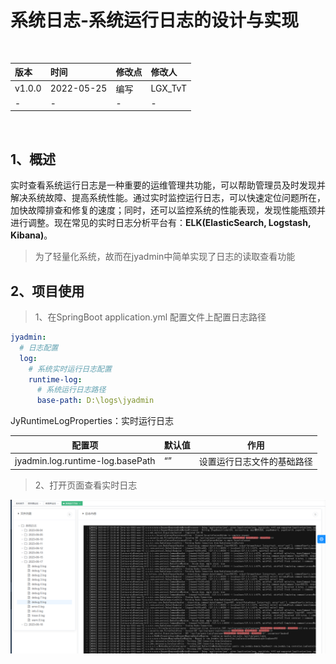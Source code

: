 # 系统日志-系统运行日志的设计与实现

<br/>

| 版本   | 时间       | 修改点 | 修改人  |
| :----- | :--------- | :----- | :------ |
| v1.0.0 | 2022-05-25 | 编写   | LGX_TvT |
| -      | -          | -      | -       |

<br/>



## 1、概述

实时查看系统运行日志是一种重要的运维管理共功能，可以帮助管理员及时发现并解决系统故障、提高系统性能。通过实时监控运行日志，可以快速定位问题所在，加快故障排查和修复的速度；同时，还可以监控系统的性能表现，发现性能瓶颈并进行调整。现在常见的实时日志分析平台有：**ELK(ElasticSearch, Logstash, Kibana)**。



> 为了轻量化系统，故而在jyadmin中简单实现了日志的读取查看功能





## 2、项目使用



> 1、在SpringBoot application.yml 配置文件上配置日志路径



```yaml
jyadmin:
  # 日志配置
  log:
    # 系统实时运行日志配置
    runtime-log:
      # 系统运行日志路径
      base-path: D:\logs\jyadmin
```



JyRuntimeLogProperties：实时运行日志

| 配置项                           | 默认值 | 作用                       |
| -------------------------------- | ------ | -------------------------- |
| jyadmin.log.runtime-log.basePath | “”     | 设置运行日志文件的基础路径 |



> 2、打开页面查看实时日志



![image-20230618212505565](%E7%B3%BB%E7%BB%9F%E6%97%A5%E5%BF%97-%E7%B3%BB%E7%BB%9F%E8%BF%90%E8%A1%8C%E6%97%A5%E5%BF%97%E7%9A%84%E8%AE%BE%E8%AE%A1%E4%B8%8E%E5%AE%9E%E7%8E%B0.assets/image-20230618212505565-16870947075754.png)

